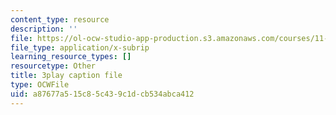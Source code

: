 ```yaml
---
content_type: resource
description: ''
file: https://ol-ocw-studio-app-production.s3.amazonaws.com/courses/11-384-malaysia-sustainable-cities-practicum-spring-2018/a87677a515c85c439c1dcb534abca412_2cPGZ4H67Ek.vtt
file_type: application/x-subrip
learning_resource_types: []
resourcetype: Other
title: 3play caption file
type: OCWFile
uid: a87677a5-15c8-5c43-9c1d-cb534abca412
---
```

